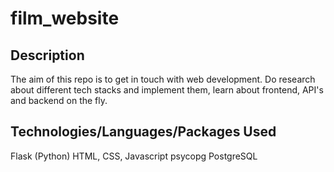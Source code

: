 # film_website
## Description
The aim of this repo is to get in touch with web development. Do research about different tech stacks and implement them, learn about frontend, API's and backend on the fly. 
## Technologies/Languages/Packages Used
Flask (Python)
HTML, CSS, Javascript
psycopg
PostgreSQL
